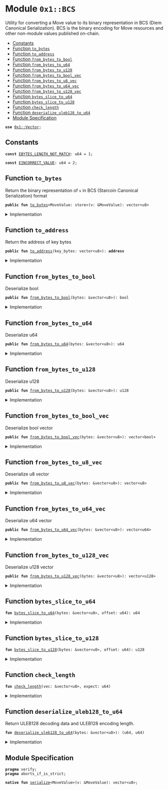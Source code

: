 
<a name="0x1_BCS"></a>

# Module `0x1::BCS`

Utility for converting a Move value to its binary representation in BCS (Diem Canonical
Serialization). BCS is the binary encoding for Move resources and other non-module values
published on-chain.


-  [Constants](#@Constants_0)
-  [Function `to_bytes`](#0x1_BCS_to_bytes)
-  [Function `to_address`](#0x1_BCS_to_address)
-  [Function `from_bytes_to_bool`](#0x1_BCS_from_bytes_to_bool)
-  [Function `from_bytes_to_u64`](#0x1_BCS_from_bytes_to_u64)
-  [Function `from_bytes_to_u128`](#0x1_BCS_from_bytes_to_u128)
-  [Function `from_bytes_to_bool_vec`](#0x1_BCS_from_bytes_to_bool_vec)
-  [Function `from_bytes_to_u8_vec`](#0x1_BCS_from_bytes_to_u8_vec)
-  [Function `from_bytes_to_u64_vec`](#0x1_BCS_from_bytes_to_u64_vec)
-  [Function `from_bytes_to_u128_vec`](#0x1_BCS_from_bytes_to_u128_vec)
-  [Function `bytes_slice_to_u64`](#0x1_BCS_bytes_slice_to_u64)
-  [Function `bytes_slice_to_u128`](#0x1_BCS_bytes_slice_to_u128)
-  [Function `check_length`](#0x1_BCS_check_length)
-  [Function `deserialize_uleb128_to_u64`](#0x1_BCS_deserialize_uleb128_to_u64)
-  [Module Specification](#@Module_Specification_1)


<pre><code><b>use</b> <a href="Vector.md#0x1_Vector">0x1::Vector</a>;
</code></pre>



<a name="@Constants_0"></a>

## Constants


<a name="0x1_BCS_EBYTES_LENGTH_NOT_MATCH"></a>



<pre><code><b>const</b> <a href="BCS.md#0x1_BCS_EBYTES_LENGTH_NOT_MATCH">EBYTES_LENGTH_NOT_MATCH</a>: u64 = 1;
</code></pre>



<a name="0x1_BCS_EINCORRECT_VALUE"></a>



<pre><code><b>const</b> <a href="BCS.md#0x1_BCS_EINCORRECT_VALUE">EINCORRECT_VALUE</a>: u64 = 2;
</code></pre>



<a name="0x1_BCS_to_bytes"></a>

## Function `to_bytes`

Return the binary representation of <code>v</code> in BCS (Starcoin Canonical Serialization) format


<pre><code><b>public</b> <b>fun</b> <a href="BCS.md#0x1_BCS_to_bytes">to_bytes</a>&lt;MoveValue: store&gt;(v: &MoveValue): vector&lt;u8&gt;
</code></pre>



<details>
<summary>Implementation</summary>


<pre><code><b>native</b> <b>public</b> <b>fun</b> <a href="BCS.md#0x1_BCS_to_bytes">to_bytes</a>&lt;MoveValue: store&gt;(v: &MoveValue): vector&lt;u8&gt;;
</code></pre>



</details>

<a name="0x1_BCS_to_address"></a>

## Function `to_address`

Return the address of key bytes


<pre><code><b>public</b> <b>fun</b> <a href="BCS.md#0x1_BCS_to_address">to_address</a>(key_bytes: vector&lt;u8&gt;): <b>address</b>
</code></pre>



<details>
<summary>Implementation</summary>


<pre><code><b>native</b> <b>public</b> <b>fun</b> <a href="BCS.md#0x1_BCS_to_address">to_address</a>(key_bytes: vector&lt;u8&gt;): <b>address</b>;
</code></pre>



</details>

<a name="0x1_BCS_from_bytes_to_bool"></a>

## Function `from_bytes_to_bool`

Deserialize bool


<pre><code><b>public</b> <b>fun</b> <a href="BCS.md#0x1_BCS_from_bytes_to_bool">from_bytes_to_bool</a>(bytes: &vector&lt;u8&gt;): bool
</code></pre>



<details>
<summary>Implementation</summary>


<pre><code><b>public</b> <b>fun</b> <a href="BCS.md#0x1_BCS_from_bytes_to_bool">from_bytes_to_bool</a>(bytes: &vector&lt;u8&gt;): bool {
    <a href="BCS.md#0x1_BCS_check_length">check_length</a>(bytes, 1);
    <b>let</b> v = *<a href="Vector.md#0x1_Vector_borrow">Vector::borrow</a>(bytes, 0);
    <b>assert</b>!(v == 0 || v == 1, <a href="BCS.md#0x1_BCS_EINCORRECT_VALUE">EINCORRECT_VALUE</a>);
    v == 1
}
</code></pre>



</details>

<a name="0x1_BCS_from_bytes_to_u64"></a>

## Function `from_bytes_to_u64`

Deserialize u64


<pre><code><b>public</b> <b>fun</b> <a href="BCS.md#0x1_BCS_from_bytes_to_u64">from_bytes_to_u64</a>(bytes: &vector&lt;u8&gt;): u64
</code></pre>



<details>
<summary>Implementation</summary>


<pre><code><b>public</b> <b>fun</b> <a href="BCS.md#0x1_BCS_from_bytes_to_u64">from_bytes_to_u64</a>(bytes: &vector&lt;u8&gt;): u64 {
    <a href="BCS.md#0x1_BCS_check_length">check_length</a>(bytes, 8);
    <a href="BCS.md#0x1_BCS_bytes_slice_to_u64">bytes_slice_to_u64</a>(bytes, 0)
}
</code></pre>



</details>

<a name="0x1_BCS_from_bytes_to_u128"></a>

## Function `from_bytes_to_u128`

Deserialize u128


<pre><code><b>public</b> <b>fun</b> <a href="BCS.md#0x1_BCS_from_bytes_to_u128">from_bytes_to_u128</a>(bytes: &vector&lt;u8&gt;): u128
</code></pre>



<details>
<summary>Implementation</summary>


<pre><code><b>public</b> <b>fun</b> <a href="BCS.md#0x1_BCS_from_bytes_to_u128">from_bytes_to_u128</a>(bytes: &vector&lt;u8&gt;): u128 {
    <a href="BCS.md#0x1_BCS_check_length">check_length</a>(bytes, 16);
    <a href="BCS.md#0x1_BCS_bytes_slice_to_u128">bytes_slice_to_u128</a>(bytes, 0)
}
</code></pre>



</details>

<a name="0x1_BCS_from_bytes_to_bool_vec"></a>

## Function `from_bytes_to_bool_vec`

Deserialize bool vector


<pre><code><b>public</b> <b>fun</b> <a href="BCS.md#0x1_BCS_from_bytes_to_bool_vec">from_bytes_to_bool_vec</a>(bytes: &vector&lt;u8&gt;): vector&lt;bool&gt;
</code></pre>



<details>
<summary>Implementation</summary>


<pre><code><b>public</b> <b>fun</b> <a href="BCS.md#0x1_BCS_from_bytes_to_bool_vec">from_bytes_to_bool_vec</a>(bytes: &vector&lt;u8&gt;): vector&lt;bool&gt; {
    <b>let</b> (data_len, uleb_encoding_len) = <a href="BCS.md#0x1_BCS_deserialize_uleb128_to_u64">deserialize_uleb128_to_u64</a>(bytes);
    <a href="BCS.md#0x1_BCS_check_length">check_length</a>(bytes, data_len * 1 + uleb_encoding_len);

    <b>let</b> value = <a href="Vector.md#0x1_Vector_empty">Vector::empty</a>&lt;bool&gt;();
    <b>let</b> i = 0u64;
    <b>while</b> (i &lt; data_len) {
        <b>let</b> v = *<a href="Vector.md#0x1_Vector_borrow">Vector::borrow</a>(bytes, i + uleb_encoding_len);
        <b>assert</b>!(v == 0 || v == 1, <a href="BCS.md#0x1_BCS_EINCORRECT_VALUE">EINCORRECT_VALUE</a>);
        <a href="Vector.md#0x1_Vector_push_back">Vector::push_back</a>&lt;bool&gt;(&<b>mut</b> value, v == 1);
        i = i + 1;
    };
    value
}
</code></pre>



</details>

<a name="0x1_BCS_from_bytes_to_u8_vec"></a>

## Function `from_bytes_to_u8_vec`

Deserialize u8 vector


<pre><code><b>public</b> <b>fun</b> <a href="BCS.md#0x1_BCS_from_bytes_to_u8_vec">from_bytes_to_u8_vec</a>(bytes: &vector&lt;u8&gt;): vector&lt;u8&gt;
</code></pre>



<details>
<summary>Implementation</summary>


<pre><code><b>public</b> <b>fun</b> <a href="BCS.md#0x1_BCS_from_bytes_to_u8_vec">from_bytes_to_u8_vec</a>(bytes: &vector&lt;u8&gt;): vector&lt;u8&gt; {
    <b>let</b> (data_len, uleb128_encoding_len) = <a href="BCS.md#0x1_BCS_deserialize_uleb128_to_u64">deserialize_uleb128_to_u64</a>(bytes);
    <a href="BCS.md#0x1_BCS_check_length">check_length</a>(bytes, data_len * 1 + uleb128_encoding_len);

    <b>let</b> value = <a href="Vector.md#0x1_Vector_empty">Vector::empty</a>&lt;u8&gt;();
    <b>let</b> i = 0u64;
    <b>while</b> (i &lt; data_len) {
        <b>let</b> v = *<a href="Vector.md#0x1_Vector_borrow">Vector::borrow</a>(bytes, i + uleb128_encoding_len);
        <a href="Vector.md#0x1_Vector_push_back">Vector::push_back</a>&lt;u8&gt;(&<b>mut</b> value, v);
        i = i + 1;
    };
    value
}
</code></pre>



</details>

<a name="0x1_BCS_from_bytes_to_u64_vec"></a>

## Function `from_bytes_to_u64_vec`

Deserialize u64 vector


<pre><code><b>public</b> <b>fun</b> <a href="BCS.md#0x1_BCS_from_bytes_to_u64_vec">from_bytes_to_u64_vec</a>(bytes: &vector&lt;u8&gt;): vector&lt;u64&gt;
</code></pre>



<details>
<summary>Implementation</summary>


<pre><code><b>public</b> <b>fun</b> <a href="BCS.md#0x1_BCS_from_bytes_to_u64_vec">from_bytes_to_u64_vec</a>(bytes: &vector&lt;u8&gt;): vector&lt;u64&gt; {
    <b>let</b> (data_len, uleb128_encoding_len) = <a href="BCS.md#0x1_BCS_deserialize_uleb128_to_u64">deserialize_uleb128_to_u64</a>(bytes);
    <a href="BCS.md#0x1_BCS_check_length">check_length</a>(bytes, data_len * 8 + uleb128_encoding_len);

    <b>let</b> value = <a href="Vector.md#0x1_Vector_empty">Vector::empty</a>&lt;u64&gt;();
    <b>let</b> i = 0u64;
    <b>while</b> (i &lt; data_len) {
        <b>let</b> offset = i * 8 + uleb128_encoding_len;
        <b>let</b> item = <a href="BCS.md#0x1_BCS_bytes_slice_to_u64">bytes_slice_to_u64</a>(bytes, offset);
        <a href="Vector.md#0x1_Vector_push_back">Vector::push_back</a>(&<b>mut</b> value, item);
        i = i + 1;
    };
    value
}
</code></pre>



</details>

<a name="0x1_BCS_from_bytes_to_u128_vec"></a>

## Function `from_bytes_to_u128_vec`

Deserialize u128 vector


<pre><code><b>public</b> <b>fun</b> <a href="BCS.md#0x1_BCS_from_bytes_to_u128_vec">from_bytes_to_u128_vec</a>(bytes: &vector&lt;u8&gt;): vector&lt;u128&gt;
</code></pre>



<details>
<summary>Implementation</summary>


<pre><code><b>public</b> <b>fun</b> <a href="BCS.md#0x1_BCS_from_bytes_to_u128_vec">from_bytes_to_u128_vec</a>(bytes: &vector&lt;u8&gt;): vector&lt;u128&gt; {
    <b>let</b> (data_len, uleb128_encoding_len) = <a href="BCS.md#0x1_BCS_deserialize_uleb128_to_u64">deserialize_uleb128_to_u64</a>(bytes);
    <a href="BCS.md#0x1_BCS_check_length">check_length</a>(bytes, data_len * 16 + uleb128_encoding_len);

    <b>let</b> value = <a href="Vector.md#0x1_Vector_empty">Vector::empty</a>&lt;u128&gt;();
    <b>let</b> i = 0u64;
    <b>while</b> (i &lt; data_len) {
        <b>let</b> offset = i * 16 + uleb128_encoding_len;
        <b>let</b> item = <a href="BCS.md#0x1_BCS_bytes_slice_to_u128">bytes_slice_to_u128</a>(bytes, offset);
        <a href="Vector.md#0x1_Vector_push_back">Vector::push_back</a>(&<b>mut</b> value, item);
        i = i + 1;
    };
    value
}
</code></pre>



</details>

<a name="0x1_BCS_bytes_slice_to_u64"></a>

## Function `bytes_slice_to_u64`



<pre><code><b>fun</b> <a href="BCS.md#0x1_BCS_bytes_slice_to_u64">bytes_slice_to_u64</a>(bytes: &vector&lt;u8&gt;, offset: u64): u64
</code></pre>



<details>
<summary>Implementation</summary>


<pre><code><b>fun</b> <a href="BCS.md#0x1_BCS_bytes_slice_to_u64">bytes_slice_to_u64</a>(bytes: &vector&lt;u8&gt;, offset: u64): u64 {
    <b>let</b> value = 0u64;
    <b>let</b> i = 0u64;
    <b>while</b> (i &lt; 8) {
        value = value | ((*<a href="Vector.md#0x1_Vector_borrow">Vector::borrow</a>(bytes, i + offset) <b>as</b> u64) &lt;&lt; ((8*i) <b>as</b> u8));
        i = i + 1;
    };
    value
}
</code></pre>



</details>

<a name="0x1_BCS_bytes_slice_to_u128"></a>

## Function `bytes_slice_to_u128`



<pre><code><b>fun</b> <a href="BCS.md#0x1_BCS_bytes_slice_to_u128">bytes_slice_to_u128</a>(bytes: &vector&lt;u8&gt;, offset: u64): u128
</code></pre>



<details>
<summary>Implementation</summary>


<pre><code><b>fun</b> <a href="BCS.md#0x1_BCS_bytes_slice_to_u128">bytes_slice_to_u128</a>(bytes: &vector&lt;u8&gt;, offset: u64): u128 {
    <b>let</b> value = 0u128;
    <b>let</b> i = 0;
    <b>while</b> (i &lt; 16) {
        value = value | ((*<a href="Vector.md#0x1_Vector_borrow">Vector::borrow</a>(bytes, i + offset) <b>as</b> u128) &lt;&lt; ((8*i) <b>as</b> u8));
        i = i + 1;
    };
    value
}
</code></pre>



</details>

<a name="0x1_BCS_check_length"></a>

## Function `check_length`



<pre><code><b>fun</b> <a href="BCS.md#0x1_BCS_check_length">check_length</a>(vec: &vector&lt;u8&gt;, expect: u64)
</code></pre>



<details>
<summary>Implementation</summary>


<pre><code><b>fun</b> <a href="BCS.md#0x1_BCS_check_length">check_length</a>(vec: &vector&lt;u8&gt;, expect: u64) {
    <b>let</b> len = <a href="Vector.md#0x1_Vector_length">Vector::length</a>(vec);
    <b>assert</b>!(len == expect, <a href="BCS.md#0x1_BCS_EBYTES_LENGTH_NOT_MATCH">EBYTES_LENGTH_NOT_MATCH</a>);
}
</code></pre>



</details>

<a name="0x1_BCS_deserialize_uleb128_to_u64"></a>

## Function `deserialize_uleb128_to_u64`

Return ULEB128 decoding data and ULEB128 encoding length.


<pre><code><b>fun</b> <a href="BCS.md#0x1_BCS_deserialize_uleb128_to_u64">deserialize_uleb128_to_u64</a>(bytes: &vector&lt;u8&gt;): (u64, u64)
</code></pre>



<details>
<summary>Implementation</summary>


<pre><code><b>fun</b> <a href="BCS.md#0x1_BCS_deserialize_uleb128_to_u64">deserialize_uleb128_to_u64</a>(bytes: &vector&lt;u8&gt;): (u64, u64) {
    <b>if</b> (<a href="Vector.md#0x1_Vector_length">Vector::length</a>(bytes) == 0) <b>abort</b> <a href="BCS.md#0x1_BCS_EBYTES_LENGTH_NOT_MATCH">EBYTES_LENGTH_NOT_MATCH</a>;
    <b>let</b> value = 0u64;
    <b>let</b> i = 0u64;
    <b>loop</b> {
        <b>let</b> byte = *<a href="Vector.md#0x1_Vector_borrow">Vector::borrow</a>(bytes, i);
        <b>let</b> flag = byte & 0x80;
        <b>let</b> low7bit = byte & 0x7F;
        value = value | ((low7bit <b>as</b> u64) &lt;&lt; ((7*i) <b>as</b> u8));
        <b>if</b> (flag != 0) {
            i = i + 1;
        } <b>else</b> {
            <b>break</b>
        }
    };
    (value, i+1)
}
</code></pre>



</details>

<a name="@Module_Specification_1"></a>

## Module Specification



<pre><code><b>pragma</b> verify;
<b>pragma</b> aborts_if_is_strict;
</code></pre>




<a name="0x1_BCS_serialize"></a>


<pre><code><b>native</b> <b>fun</b> <a href="BCS.md#0x1_BCS_serialize">serialize</a>&lt;MoveValue&gt;(v: &MoveValue): vector&lt;u8&gt;;
</code></pre>
